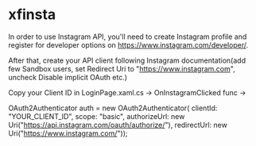 # xfinsta

In order to use Instagram API, you'll need to create Instagram profile and register for developer options on https://www.instagram.com/developer/.

After that, create your API client following Instagram documentation(add few Sandbox users, set Redirect Uri to "https://www.instagram.com", uncheck Disable implicit OAuth etc.)

Copy your Client ID in LoginPage.xaml.cs -> OnInstagramClicked func -> 

 OAuth2Authenticator auth = new OAuth2Authenticator(
                        clientId: "YOUR_CLIENT_ID",
                        scope: "basic",
                        authorizeUrl: new Uri("https://api.instagram.com/oauth/authorize/"),
                        redirectUrl: new Uri("https://www.instagram.com/"));
